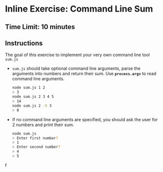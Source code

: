 # Inline Exercise: Command Line Sum

## Time Limit: 10 minutes

## Instructions

The goal of this exercise to implement your very own command line
tool `sum.js`

- `sum.js` should take optional command line arguments, parse the
  arguments into numbers and return their sum. Use
  **`process.argv`** to read command line arguments.

  ```bash
  node sum.js 1 2
  > 3
  node sum.js 2 3 4 5
  > 14
  node sum.js 2 -5 3
  > 0
  ```
  
- If no command line arguments are specified, you should ask the
  user for 2 numbers and print their sum.

  ```bash
  node sum.js
  > Enter first number?
  > 1
  > Enter second number?
  > 4
  > 5
  ```

f